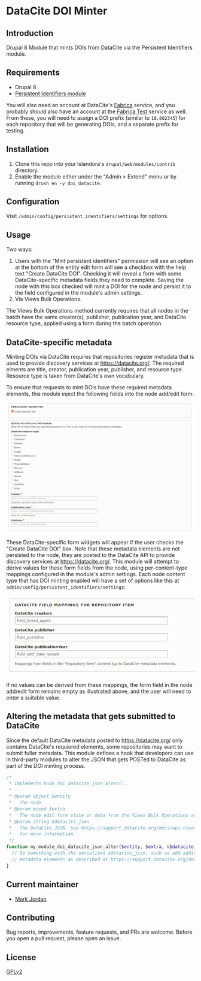 # DataCite DOI Minter

## Introduction

Drupal 8 Module that mints DOIs from DataCite via the Persistent Identifiers module.

## Requirements

* Drupal 8
* [Persistent Identifiers module](https://github.com/mjordan/persistent_identifiers)

You will also need an account at DataCite's [Fabrica](https://doi.datacite.org) service, and you probably should also have an account at the [Fabrica Test](https://doi.test.datacite.org) service as well. From these, you will need to assign a DOI prefix (similar to `10.802345`) for each repository that will be generating DOIs, and a separate prefix for testing.

## Installation

1. Clone this repo into your Islandora's `drupal/web/modules/contrib` directory.
1. Enable the module either under the "Admin > Extend" menu or by running `drush en -y doi_datacite`.

## Configuration

Visit `/admin/config/persistent_identifiers/settings` for options.

## Usage

Two ways:

1. Users with the "Mint persistent identifiers" permission will see an option at the bottom of the entity edit form will see a checkbox with the help text "Create DataCite DOI". Checking it will reveal a form with some DataCite-specific metadata fields they need to complete. Saving the node with this box checked will mint a DOI for the node and persist it to the field configured in the module's admin settings.
1. Via Views Bulk Operations.

The Views Bulk Operations method currently requires that all nodes in the batch have the same creator(s), publisher, publication year, and DataCite resource type, applied using a form during the batch operation.

## DataCite-specific metadata

Minting DOIs via DataCite requires that repositories register metadata that is used to provide discovery services at https://datacite.org/. The required elments are title, creator, publication year, publisher, and resource type. Resource type is taken from DataCite's own vocabulary.

To ensure that requests to mint DOIs have these required metadata elements, this module inject the following fields into the node add/edit form:

![DataCite metadata fields](docs/images/datacite_metadata.png)

These DataCite-specific form widgets will appear if the user checks the "Create DataCite DOI" box. Note that these metadata elements are not persisted to the node, they are posted to the DataCite API to provide discovery services at https://datacite.org/. This module will attempt to derive values for these form fields from the node, using per-content-type mappings configured in the module's admin settings. Each node content type that has DOI minting enabled will have a set of options like this at `admin/config/persistent_identifiers/settings`:

![DataCite resource types](docs/images/datacite_metadata_mappings.png)

If no values can be derived from these mappings, the form field in the node add/edit form remains empty as illustrated above, and the user will need to enter a suitable value.
 
## Altering the metadata that gets submitted to DataCite

Since the default DataCite metadata posted to https://datacite.org/ only contains DataCite's requiered elements, some repositories may want to submit fuller metadata. This module defines a hook that developers can use in third-party modules to alter the JSON that gets POSTed to DataCite as part of the DOI minting process.

```php
/*
 * Implements hook_doi_datacite_json_alter().
 *
 * @param object $entity
 *   The node.
 * @param mixed $extra
 *   The node edit form state or data from the Views Bulk Operations action.
 * @param string $datacite_json
 *   The DataCite JSON. See https://support.datacite.org/docs/api-create-dois
 *   for more information.
 */
function my_module_doi_datacite_json_alter($entity, $extra, &$datacite_json) {
  // Do something with the serialized $datacite_json, such as add additional
  // metadata elements as described at https://support.datacite.org/docs/api-create-dois.
}
```

## Current maintainer

* [Mark Jordan](https://github.com/mjordan)

## Contributing

Bug reports, improvements, feature requests, and PRs are welcome. Before you open a pull request, please open an issue.

## License

[GPLv2](http://www.gnu.org/licenses/gpl-2.0.txt)
